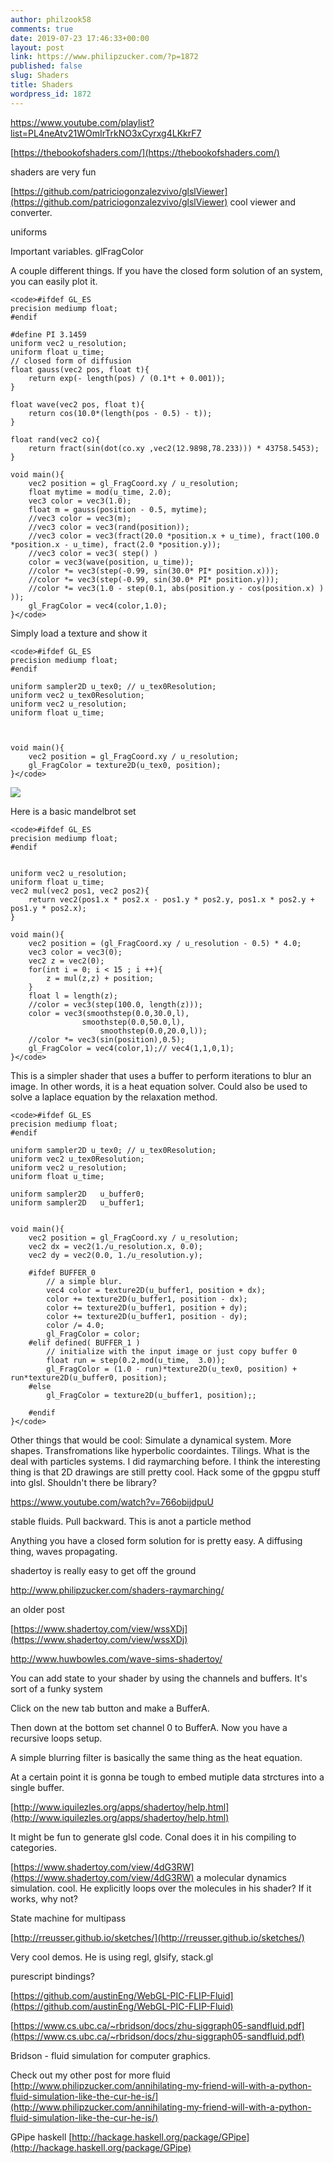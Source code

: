 ```yaml
---
author: philzook58
comments: true
date: 2019-07-23 17:46:33+00:00
layout: post
link: https://www.philipzucker.com/?p=1872
published: false
slug: Shaders
title: Shaders
wordpress_id: 1872
---
```






https://www.youtube.com/playlist?list=PL4neAtv21WOmIrTrkNO3xCyrxg4LKkrF7








[https://thebookofshaders.com/](https://thebookofshaders.com/)







shaders are very fun







[https://github.com/patriciogonzalezvivo/glslViewer](https://github.com/patriciogonzalezvivo/glslViewer) cool viewer and converter.







uniforms







Important variables. glFragColor







A couple different things. If you have the closed form solution of an system, you can easily plot it.






    
    <code>#ifdef GL_ES
    precision mediump float;
    #endif
    
    #define PI 3.1459
    uniform vec2 u_resolution;
    uniform float u_time;
    // closed form of diffusion
    float gauss(vec2 pos, float t){
        return exp(- length(pos) / (0.1*t + 0.001));
    }
    
    float wave(vec2 pos, float t){
        return cos(10.0*(length(pos - 0.5) - t));
    }
    
    float rand(vec2 co){
        return fract(sin(dot(co.xy ,vec2(12.9898,78.233))) * 43758.5453);
    }
    
    void main(){
        vec2 position = gl_FragCoord.xy / u_resolution;
        float mytime = mod(u_time, 2.0);
        vec3 color = vec3(1.0);
        float m = gauss(position - 0.5, mytime);
        //vec3 color = vec3(m);
        //vec3 color = vec3(rand(position));
        //vec3 color = vec3(fract(20.0 *position.x + u_time), fract(100.0 *position.x - u_time), fract(2.0 *position.y));
        //vec3 color = vec3( step() )
        color = vec3(wave(position, u_time));
        //color *= vec3(step(-0.99, sin(30.0* PI* position.x)));
        //color *= vec3(step(-0.99, sin(30.0* PI* position.y)));
        //color *= vec3(1.0 - step(0.1, abs(position.y - cos(position.x) ) ));
        gl_FragColor = vec4(color,1.0);
    }</code>







Simply load a texture and show it






    
    <code>#ifdef GL_ES
    precision mediump float;
    #endif
    
    uniform sampler2D u_tex0; // u_tex0Resolution;
    uniform vec2 u_tex0Resolution;
    uniform vec2 u_resolution;
    uniform float u_time;
    
    
    
    void main(){
        vec2 position = gl_FragCoord.xy / u_resolution;
        gl_FragColor = texture2D(u_tex0, position);
    }</code>





![](http://philzucker2.nfshost.com/wp-content/uploads/2019/07/mandel2.png)





Here is a basic mandelbrot set






    
    <code>#ifdef GL_ES
    precision mediump float;
    #endif
    
    
    uniform vec2 u_resolution;
    uniform float u_time;
    vec2 mul(vec2 pos1, vec2 pos2){
        return vec2(pos1.x * pos2.x - pos1.y * pos2.y, pos1.x * pos2.y + pos1.y * pos2.x);
    }
    
    void main(){
        vec2 position = (gl_FragCoord.xy / u_resolution - 0.5) * 4.0;
        vec3 color = vec3(0);
        vec2 z = vec2(0);
        for(int i = 0; i < 15 ; i ++){
            z = mul(z,z) + position;
        }
        float l = length(z);
        //color = vec3(step(100.0, length(z)));
        color = vec3(smoothstep(0.0,30.0,l), 
                    smoothstep(0.0,50.0,l), 
                        smoothstep(0.0,20.0,l));
        //color *= vec3(sin(position),0.5);
        gl_FragColor = vec4(color,1);// vec4(1,1,0,1);
    }</code>







This is a simpler shader that uses a buffer to perform iterations to blur an image. In other words, it is a heat equation solver. Could also be used to solve a laplace equation by the relaxation method.






    
    <code>#ifdef GL_ES
    precision mediump float;
    #endif
    
    uniform sampler2D u_tex0; // u_tex0Resolution;
    uniform vec2 u_tex0Resolution;
    uniform vec2 u_resolution;
    uniform float u_time;
    
    uniform sampler2D   u_buffer0;
    uniform sampler2D   u_buffer1;
    
    
    void main(){
        vec2 position = gl_FragCoord.xy / u_resolution;
        vec2 dx = vec2(1./u_resolution.x, 0.0);
        vec2 dy = vec2(0.0, 1./u_resolution.y);
    
        #ifdef BUFFER_0
            // a simple blur.
            vec4 color = texture2D(u_buffer1, position + dx);
            color += texture2D(u_buffer1, position - dx);
            color += texture2D(u_buffer1, position + dy);
            color += texture2D(u_buffer1, position - dy);
            color /= 4.0;
            gl_FragColor = color;
        #elif defined( BUFFER_1 )
            // initialize with the input image or just copy buffer 0
            float run = step(0.2,mod(u_time,  3.0));
            gl_FragColor = (1.0 - run)*texture2D(u_tex0, position) + run*texture2D(u_buffer0, position);
        #else
            gl_FragColor = texture2D(u_buffer1, position);;
    
        #endif 
    }</code>







Other things that would be cool: Simulate a dynamical system. More shapes. Transfromations like hyperbolic coordaintes. Tilings. What is the deal with particles systems. I did raymarching before. I think the interesting thing is that 2D drawings are still pretty cool. Hack some of the gpgpu stuff into glsl. Shouldn't there be library?








https://www.youtube.com/watch?v=766obijdpuU








stable fluids. Pull backward. This is anot a particle method







Anything you have a closed form solution for is pretty easy. A diffusing thing, waves propagating. 







shadertoy is really easy to get off the ground








http://www.philipzucker.com/shaders-raymarching/








an older post







[https://www.shadertoy.com/view/wssXDj](https://www.shadertoy.com/view/wssXDj)








http://www.huwbowles.com/wave-sims-shadertoy/








You can add state to your shader by using the channels and buffers. It's sort of a funky system







Click on the new tab button and make a BufferA.







Then down at the bottom set channel 0 to BufferA. Now you have a recursive loops setup.







A simple blurring filter is basically the same thing as the heat equation.







At a certain point it is gonna be tough to embed mutiple data strctures into a single buffer.







[http://www.iquilezles.org/apps/shadertoy/help.html](http://www.iquilezles.org/apps/shadertoy/help.html)







It might be fun to generate glsl code. Conal does it in his compiling to categories.







[https://www.shadertoy.com/view/4dG3RW](https://www.shadertoy.com/view/4dG3RW) a molecular dynamics simulation. cool. He explicitly loops over the molecules in his shader? If it works, why not?







State machine for multipass







[http://rreusser.github.io/sketches/](http://rreusser.github.io/sketches/)







Very cool demos. He is using regl, glsify, stack.gl







purescript bindings?







[https://github.com/austinEng/WebGL-PIC-FLIP-Fluid](https://github.com/austinEng/WebGL-PIC-FLIP-Fluid)







[https://www.cs.ubc.ca/~rbridson/docs/zhu-siggraph05-sandfluid.pdf](https://www.cs.ubc.ca/~rbridson/docs/zhu-siggraph05-sandfluid.pdf)







Bridson - fluid simulation for computer graphics.







Check out my other post for more fluid [http://www.philipzucker.com/annihilating-my-friend-will-with-a-python-fluid-simulation-like-the-cur-he-is/](http://www.philipzucker.com/annihilating-my-friend-will-with-a-python-fluid-simulation-like-the-cur-he-is/)







GPipe haskell [http://hackage.haskell.org/package/GPipe](http://hackage.haskell.org/package/GPipe)



